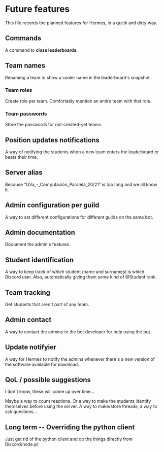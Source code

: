 # Future features

This file records the planned features for Hermes, in a quick and dirty way.

## Commands

A command to **close leaderboards**.

## Team names

Renaming a team to show a cooler name in the leaderboard's snapshot.

### Team roles

Create role per team. Comfortably mention an entire team with that role.

### Team passwords

Store the passwords for not-created-yet teams.

## Position updates notifications

A way of notifying the students when a new team enters the leaderboard or beats their time.

## Server alias

Because "UVa\_-\_Computación\_Paralela\_20/21" is too long and we all know it.

## Admin configuration per guild

A way to set different configurations for different guilds on the same bot.

## Admin documentation

Document the admin's features.

## Student identification

A way to keep track of which student (name and surnames) is which Discord user. Also, automatically giving them some kind of @Student rank.

## Team tracking

Get students that aren't part of any team.

## Admin contact

A way to contact the admins or the bot developer for help using the bot.

## Update notifyier

A way for Hermes to notify the admins whenever there's a new version of the software available for download.

## QoL / possible suggestions

I don't know, these will come up over time...

Maybe a way to count reactions. Or a way to make the students identify themselves before using the server. A way to make/store threads; a way to ask questions...

## Long term -- Overriding the python client

Just get rid of the python client and do the things directly from Discord/node.js!
